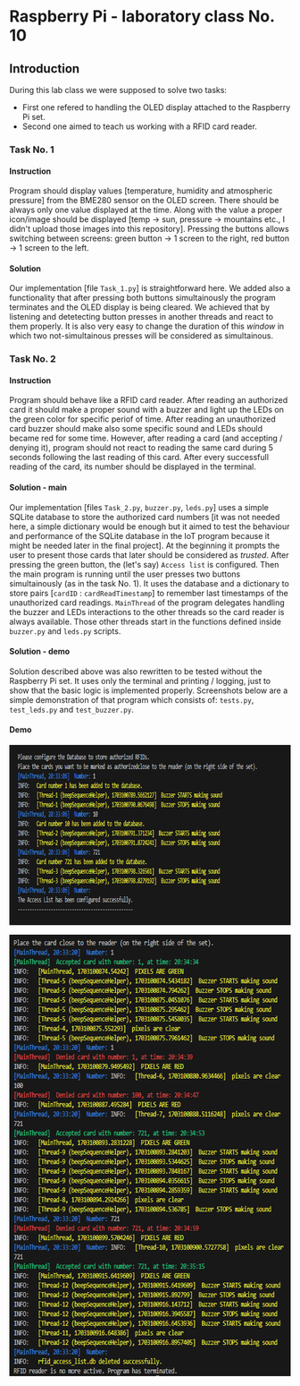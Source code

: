# Raspberry Pi - laboratory class No. 10

## Introduction
During this lab class we were supposed to solve two tasks:
- First one refered to handling the OLED display attached to the Raspberry Pi set.
- Second one aimed to teach us working with a RFID card reader.

### Task No. 1
#### Instruction
Program should display values [temperature, humidity and atmospheric pressure] from the BME280 sensor on the OLED screen. There should be always only one value displayed at the time. Along with the value a proper icon/image should be displayed [temp -> sun, pressure -> mountains etc., I didn't upload those images into this repository]. Pressing the buttons allows switching between screens: green button -> 1 screen to the right, red button -> 1 screen to the left.

#### Solution
Our implementation [file `Task_1.py`] is straightforward here. We added also a functionality that after pressing both buttons simultainously the program terminates and the OLED display is being cleared. We achieved that by listening and detetecting button presses in another threads and react to them properly. It is also very easy to change the duration of this *window* in which two not-simultainous presses will be considered as simultainous.

### Task No. 2
#### Instruction
Program should behave like a RFID card reader. After reading an authorized card it should make a proper sound with a buzzer and light up the LEDs on the green color for specific periof of time. After reading an unauthorized card buzzer should make also some specific sound and LEDs should became red for some time. However, after reading a card (and accepting / denying it), program should not react to reading the same card during 5 seconds following the last reading of this card. After every successfull reading of the card, its number should be displayed in the terminal.

#### Solution - main
Our implementation [files `Task_2.py`, `buzzer.py`, `leds.py`] uses a simple SQLite database to store the authorized card numbers [it was not needed here, a simple dictionary would be enough but it aimed to test the behaviour and performance of the SQLite database in the IoT program because it might be needed later in the final project]. At the beginning it prompts the user to present those cards that later should be considered as *trusted*. After pressing the green button, the (let's say) `Access list` is configured. Then the main program is running until the user presses two buttons simultainously (as in the task No. 1). It uses the database and a dictionary to store pairs [`cardID` : `cardReadTimestamp`] to remember last timestamps of the unauthorized card readings. `MainThread` of the program delegates handling the buzzer and LEDs interactions to the other threads so the card reader is always available. Those other threads start in the functions defined inside `buzzer.py` and `leds.py` scripts.

#### Solution - demo
Solution described above was also rewritten to be tested without the Raspberry Pi set. It uses only the terminal and printing / logging, just to show that the basic logic is implemented properly. Screenshots below are a simple demonstration of that program which consists of: `tests.py`, `test_leds.py` and `test_buzzer.py`.

#### Demo
<p float='center'>
  <img src='screenshots/db_config_demo.png' width='838' height='322'>
</p>
<p float='center'>
  <img src='screenshots/program_demo.png' width='650' height='789'>
</p>